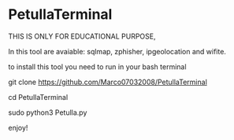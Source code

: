 # PetullaTerminal
THIS IS ONLY FOR EDUCATIONAL PURPOSE,


In this tool are avaiable: sqlmap, zphisher, ipgeolocation and wifite.

to install this tool you need to run in your bash terminal 


git clone https://github.com/Marco07032008/PetullaTerminal

cd PetullaTerminal

sudo python3 Petulla.py


enjoy!

